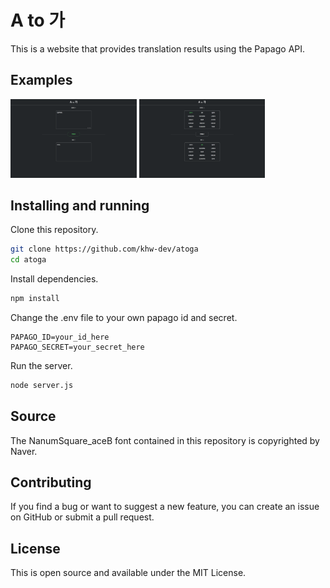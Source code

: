 # A to 가

This is a website that provides translation results using the Papago API.

## Examples
<img src="/img/atoga_1.png" width="40%" alt="atoga_1"></img>
<img src="/img/atoga_2.png" width="40%" alt="atoga_2"></img>

## Installing and running
Clone this repository.
```sh
git clone https://github.com/khw-dev/atoga
cd atoga
```

Install dependencies.
```sh
npm install
```

Change the .env file to your own papago id and secret.
```env
PAPAGO_ID=your_id_here
PAPAGO_SECRET=your_secret_here
```

Run the server.
```sh
node server.js
```

## Source
The NanumSquare_aceB font contained in this repository is copyrighted by Naver.

## Contributing
If you find a bug or want to suggest a new feature, you can create an issue on GitHub or submit a pull request.

## License
This is open source and available under the MIT License.
